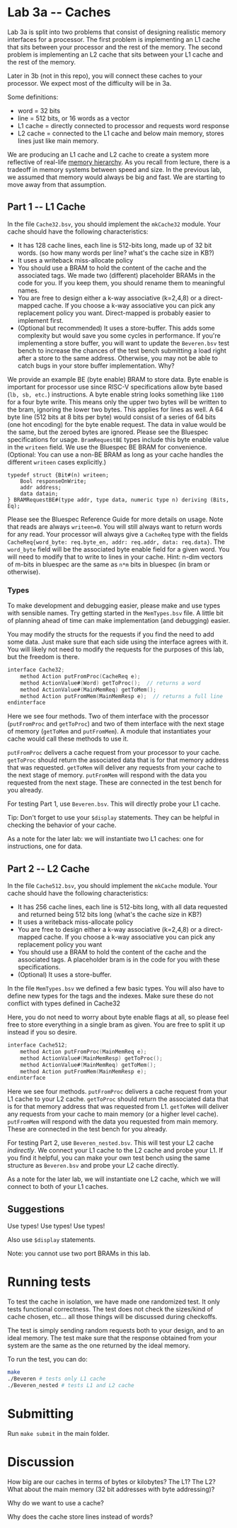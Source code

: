 # Lab 3a -- Caches

Lab 3a is split into two problems that consist of designing realistic memory interfaces for a processor. The first problem is implementing an L1 cache that sits between your processor and the rest of the memory. The second problem is implementing an L2 cache that sits between your L1 cache and the rest of the memory.

Later in 3b (not in this repo), you will connect these caches to your processor. We expect most of the difficulty will be in 3a.

Some definitions:
* word = 32 bits
* line = 512 bits, or 16 words as a vector
* L1 cache = directly connected to processor and requests word response
* L2 cache = connected to the L1 cache and below main memory, stores lines just like main memory.

We are producing an L1 cache and L2 cache to create a system more reflective of real-life [memory hierarchy](https://en.wikipedia.org/wiki/Memory_hierarchy). As you recall from lecture, there is a tradeoff in memory systems between speed and size. In the previous lab, we assumed that memory would always be big and fast. We are starting to move away from that assumption.

## Part 1 -- L1 Cache

In the file `Cache32.bsv`, you should implement the `mkCache32` module. Your cache should have the following characteristics:
- It has 128 cache lines, each line is 512-bits long, made up of 32 bit words. (so how many words per line? what's the cache size in KB?)
- It uses a writeback miss-allocate policy
- You should use a BRAM to hold the content of the cache and the associated tags. We made two (different) placeholder BRAMs in the code for you. If you keep them, you should rename them to meaningful names.
- You are free to design either a k-way associative (k=2,4,8) or a direct-mapped cache. If you choose a k-way associative you can pick any replacement policy you want. Direct-mapped is probably easier to implement first.
- (Optional but recommended) It uses a store-buffer. This adds some complexity but would save you some cycles in performance. If you're implementing a store buffer, you will want to update the `Beveren.bsv` test bench to increase the chances of the test bench submitting a load right after a store to the same address. Otherwise, you may not be able to catch bugs in your store buffer implementation. Why?

We provide an example BE (byte enable) BRAM to store data. Byte enable is important for processor use since RISC-V specifications allow byte based (`lb, sb, etc.`) instructions. A byte enable string looks something like `1100` for a four byte write. This means only the upper two bytes will be written to the bram, ignoring the lower two bytes. This applies for lines as well. A 64 byte line (512 bits at 8 bits per byte) would consist of a series of 64 bits (one hot encoding) for the byte enable request. The data in value would be the same, but the zeroed bytes are ignored. Please see the Bluespec specifications for usage. `BramRequestBE` types include this byte enable value in the `writeen` field. We use the Bluespec BE BRAM for convenience. (Optional: You can use a non-BE BRAM as long as your cache handles the different `writeen` cases explicitly.)
```
typedef struct {Bit#(n) writeen;
    Bool responseOnWrite;
    addr address;
    data datain;
} BRAMRequestBE#(type addr, type data, numeric type n) deriving (Bits, Eq);
```
Please see the Bluespec Reference Guide for more details on usage. Note that reads are always `writeen=0`. You will still always want to return words for any read. Your processor will always give a `CacheReq` type with the fields `CacheReq{word_byte: req.byte_en, addr: req.addr, data: req.data}`. The `word_byte` field will be the associated byte enable field for a given word. You will need to modify that to write to lines in your cache. Hint: n-dim vectors of m-bits in bluespec are the same as `n*m` bits in bluespec (in bram or otherwise).

### Types
To make development and debugging easier, please make and use types with sensible names. Try getting started in the `MemTypes.bsv` file. A little bit of planning ahead of time can make implementation (and debugging) easier.

You may modify the structs for the requests if you find the need to add some data. Just make sure that each side using the interface agrees with it. You will likely not need to modify the requests for the purposes of this lab, but the freedom is there.

```verilog
interface Cache32;
    method Action putFromProc(CacheReq e);
    method ActionValue#(Word) getToProc();  // returns a word
    method ActionValue#(MainMemReq) getToMem();
    method Action putFromMem(MainMemResp e);  // returns a full line
endinterface
```

Here we see four methods. Two of them interface with the processor (`putFromProc` and `getToProc`) and two of them interface with the next stage of memory (`getToMem` and `putFromMem`). A module that instantiates your cache would call these methods to use it.

`putFromProc` delivers a cache request from your processor to your cache. `getToProc` should return the associated data that is for that memory address that was requested. `getToMem` will deliver any requests from your cache to the next stage of memory. `putFromMem` will respond with the data you requested from the next stage. These are connected in the test bench for you already.

For testing Part 1, use `Beveren.bsv`. This will directly probe your L1 cache.

Tip: Don't forget to use your `$display` statements. They can be helpful in checking the behavior of your cache.

As a note for the later lab: we will instantiate two L1 caches: one for instructions, one for data.

## Part 2 -- L2 Cache

In the file `Cache512.bsv`, you should implement the `mkCache` module. Your cache should have the following characteristics:
- It has 256 cache lines, each line is 512-bits long, with all data requested and returned being 512 bits long (what's the cache size in KB?)
- It uses a writeback miss-allocate policy
- You are free to design either a k-way associative (k=2,4,8) or a direct-mapped cache. If you choose a k-way associative you can pick any replacement policy you want
- You should use a BRAM to hold the content of the cache and the associated tags. A placeholder bram is in the code for you with these specifications.
- (Optional) It uses a store-buffer.

In the file `MemTypes.bsv` we defined a few basic types.
You will also have to define new types for the tags and the indexes. Make sure these do not conflict with types defined in Cache32

Here, you do not need to worry about byte enable flags at all, so please feel free to store everything in a single bram as given. You are free to split it up instead if you so desire.

```verilog
interface Cache512;
    method Action putFromProc(MainMemReq e);
    method ActionValue#(MainMemResp) getToProc();
    method ActionValue#(MainMemReq) getToMem();
    method Action putFromMem(MainMemResp e);
endinterface
```

Here we see four methods. `putFromProc` delivers a cache request from your L1 cache to your L2 cache. `getToProc` should return the associated data that is for that memory address that was requested from L1. `getToMem` will deliver any requests from your cache to main memory (or a higher level cache). `putFromMem` will respond with the data you requested from main memory. These are connected in the test bench for you already.

For testing Part 2, use `Beveren_nested.bsv`. This will test your L2 cache *indirectly*. We connect your L1 cache to the L2 cache and probe your L1. If you find it helpful, you can make your own test bench using the same structure as `Beveren.bsv` and probe your L2 cache directly.

As a note for the later lab, we will instantiate one L2 cache, which we will connect to both of your L1 caches.

## Suggestions

Use types! Use types! Use types!

Also use `$display` statements.

Note: you cannot use two port BRAMs in this lab.

# Running tests

To test the cache in isolation, we have made one randomized test. It only tests functional correctness. The test does not check the sizes/kind of cache chosen, etc... all those things will be discussed during checkoffs.

The test is simply sending random requests both to your design, and to an ideal memory. The test make sure that the response obtained from your system are the same as the one returned by the ideal memory.

To run the test, you can do:

```bash
make
./Beveren # tests only L1 cache
./Beveren_nested # tests L1 and L2 cache
```

# Submitting
Run `make submit` in the main folder.

# Discussion

How big are our caches in terms of bytes or kilobytes? The L1? The L2? What about the main memory (32 bit addresses with byte addressing)?

Why do we want to use a cache?

Why does the cache store lines instead of words?
